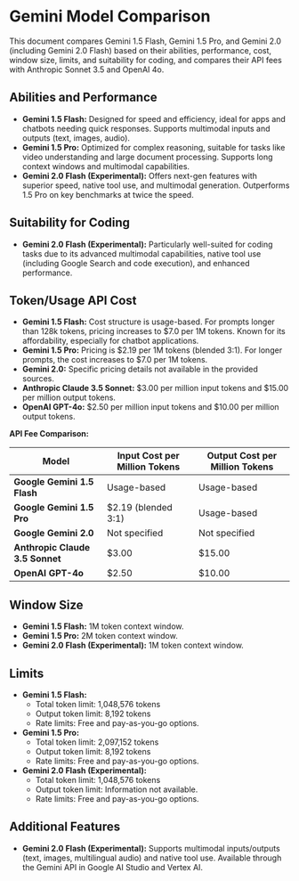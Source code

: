 # Gemini Model Comparison

This document compares Gemini 1.5 Flash, Gemini 1.5 Pro, and Gemini 2.0 (including Gemini 2.0 Flash) based on their abilities, performance, cost, window size, limits, and suitability for coding, and compares their API fees with Anthropic Sonnet 3.5 and OpenAI 4o.

## Abilities and Performance

- **Gemini 1.5 Flash:** Designed for speed and efficiency, ideal for apps and chatbots needing quick responses. Supports multimodal inputs and outputs (text, images, audio).
- **Gemini 1.5 Pro:** Optimized for complex reasoning, suitable for tasks like video understanding and large document processing. Supports long context windows and multimodal capabilities.
- **Gemini 2.0 Flash (Experimental):** Offers next-gen features with superior speed, native tool use, and multimodal generation. Outperforms 1.5 Pro on key benchmarks at twice the speed.

## Suitability for Coding

- **Gemini 2.0 Flash (Experimental):** Particularly well-suited for coding tasks due to its advanced multimodal capabilities, native tool use (including Google Search and code execution), and enhanced performance.

## Token/Usage API Cost

- **Gemini 1.5 Flash:** Cost structure is usage-based. For prompts longer than 128k tokens, pricing increases to $7.0 per 1M tokens. Known for its affordability, especially for chatbot applications.
- **Gemini 1.5 Pro:** Pricing is $2.19 per 1M tokens (blended 3:1). For longer prompts, the cost increases to $7.0 per 1M tokens.
- **Gemini 2.0:** Specific pricing details not available in the provided sources.
- **Anthropic Claude 3.5 Sonnet:** $3.00 per million input tokens and $15.00 per million output tokens.
- **OpenAI GPT-4o:** $2.50 per million input tokens and $10.00 per million output tokens.

**API Fee Comparison:**

| Model                           | Input Cost per Million Tokens | Output Cost per Million Tokens |
| ------------------------------- | ----------------------------- | ------------------------------ |
| **Google Gemini 1.5 Flash**     | Usage-based                   | Usage-based                    |
| **Google Gemini 1.5 Pro**       | $2.19 (blended 3:1)           | Usage-based                    |
| **Google Gemini 2.0**           | Not specified                 | Not specified                  |
| **Anthropic Claude 3.5 Sonnet** | $3.00                         | $15.00                         |
| **OpenAI GPT-4o**               | $2.50                         | $10.00                         |

## Window Size

- **Gemini 1.5 Flash:** 1M token context window.
- **Gemini 1.5 Pro:** 2M token context window.
- **Gemini 2.0 Flash (Experimental):** 1M token context window.

## Limits

- **Gemini 1.5 Flash:**
  - Total token limit: 1,048,576 tokens
  - Output token limit: 8,192 tokens
  - Rate limits: Free and pay-as-you-go options.
- **Gemini 1.5 Pro:**
  - Total token limit: 2,097,152 tokens
  - Output token limit: 8,192 tokens
  - Rate limits: Free and pay-as-you-go options.
- **Gemini 2.0 Flash (Experimental):**
  - Total token limit: 1,048,576 tokens
  - Output token limit: Information not available.
  - Rate limits: Free and pay-as-you-go options.

## Additional Features

- **Gemini 2.0 Flash (Experimental):** Supports multimodal inputs/outputs (text, images, multilingual audio) and native tool use. Available through the Gemini API in Google AI Studio and Vertex AI.
